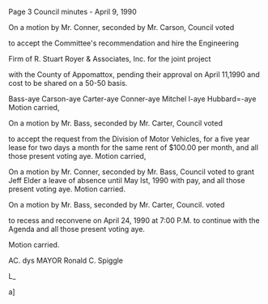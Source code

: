 Page 3
Council minutes - April 9, 1990

On a motion by Mr. Conner, seconded by Mr. Carson, Council voted

to accept the Committee's recommendation and hire the Engineering

Firm of R. Stuart Royer & Associates, Inc. for the joint project

with the County of Appomattox, pending their approval on April 11,1990
and cost to be shared on a 50-50 basis.

Bass-aye Carson-aye Carter-aye Conner-aye Mitchel l-aye
Hubbard=-aye Motion carried,

On a motion by Mr. Bass, seconded by Mr. Carter, Council voted

to accept the request from the Division of Motor Vehicles, for a
five year lease for two days a month for the same rent of $100.00
per month, and all those present voting aye. Motion carried,

On a motion by Mr. Conner, seconded by Mr. Bass, Council voted to
grant Jeff Elder a leave of absence until May Ist, 1990 with pay,
and all those present voting aye. Motion carried.

On a motion by Mr. Bass, seconded by Mr. Carter, Council. voted

to recess and reconvene on April 24, 1990 at 7:00 P.M. to continue
with the Agenda and all those present voting aye.

Motion carried.

AC. dys MAYOR
Ronald C. Spiggle

L_

a]

